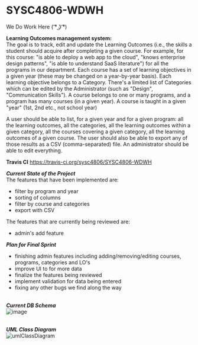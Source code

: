 # SYSC4806-WDWH
We Do Work Here ( ͡° ͜ʖ ͡°)

**Learning Outcomes management system:**  
The goal is to track, edit and update the Learning Outcomes (i.e., the skills a student should acquire after completing a given course. For example, for this course: "is able to deploy a web app to the cloud", "knows enterprise design patterns", "is able to understand SaaS literature") for all the programs in our department. Each course has a set of learning objectives in a given year (these may be changed on a year-by-year basis).
Each learning objective belongs to a Category. There's a limited list of Categories which can be edited by the Administrator (such as "Design", "Communication Skills").
A course belongs to one or many programs, and a program has many courses (in a given year). A course is taught in a given "year" (1st, 2nd etc., not school year)

A user should be able to list, for a given year and for a given program: all the learning outcomes, all the categories, all the learning outcomes within a given category, all the courses covering a given category, all the learning outcomes of a given course. The user should also be able to export any of those results as a CSV (comma-separated) file. An administrator should be able to edit everything.  

**Travis CI** https://travis-ci.org/sysc4806/SYSC4806-WDWH

**_Current State of the Project_** <br>
The features that have been implemented are: <br>
  * filter by program and year
  * sorting of columns
  * filter by course and categories
  * export with CSV
  
The features that are currently being reviewed are: <br>
  * admin's add feature

**_Plan for Final Sprint_** <br>
 * finishing admin features including adding/removing/editing courses, programs, categories and LO's
 * improve UI to for more data
 * finalize the features being reviewed 
 * implement validation for data being entered
 * fixing any other bugs we find along the way 

<br>**_Current DB Schema_**<br>
![image](https://user-images.githubusercontent.com/15951317/53824917-0faf0d80-3f43-11e9-8e2b-ee262940208a.png)

<br>**_UML Class Diagram_**<br>
![umlClassDiagram](https://raw.githubusercontent.com/sysc4806/SYSC4806-WDWH/master/Images/UMLClassDiagram.png)
